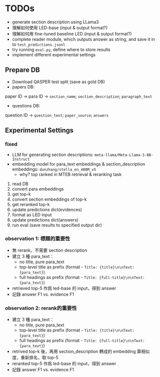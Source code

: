 # TODOs
- generate section description using LLama3
- 理解如何使用 LED-base (input & output format?) 
- 理解如何用 fine-tuned baseline LED (input & output format?) 
- complete reader module, which outputs answer as string, and save it in to `test_predictions.jsonl`
- try running `eval.py`, define where to store results
- implement different experimental settings

## Prepare DB
- Download QASPER test split (save as gold DB)
- papers DB: 

paper ID -> para ID -> `section_name`; `section_description`; `paragraph_text`
- questions DB:

question ID -> `question_text`; `paper_source`; `answers`

## Experimental Settings
### fixed
- LLM for generating section descriptions: `meta-llama/Meta-Llama-3-8B-Instruct`
- embedding model for para_text embeddings & section_description embeddings: `dunzhang/stella_en_400M_v5`
    - why? top ranked in MTEB retrieval & reranking task

1. read DB
2. convert para embeddings
3. get top-k
4. convert section embeddings of top-k
5. get reranked top-k
6. update predictions dict(evidences)
7. format as LED input
8. update predictions dict(answers)
9. run eval (save results to specified output dir)

### observation 1: 標題的重要性
- 無 rerank，不需要 section description
- 建立 3 種 para_text：
    - no title, pure para_text
    - top-level title as prefix (format - `Title: {title}\n\nText: {para_text}`)
    - full headings as prefix (format - `Title: {full-title}\n\nText: {para_text}`)
- retrieved top-5 作爲 led-base 的 input，得到 answer
- 記錄 answer F1 vs. evidence F1

### observation 2: rerank的重要性
- 建立 3 種 para_text：
    - no title, pure para_text
    - top-level title as prefix (format - `Title: {title}\n\nText: {para_text}`)
    - full headings as prefix (format - `Title: {full-title}\n\nText: {para_text}`)
- retrived top-k 後，再用 section_description 轉成的 embedding 算相似度，重新排名，取 top-5
- reranked top-5 作爲 led-base 的 input，得到 answer
- 記錄 answer F1 vs. evidence F1





